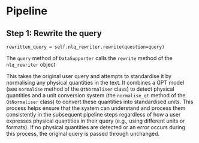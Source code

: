 # Pipeline

## Step 1: Rewrite the query

    rewritten_query = self.nlq_rewriter.rewrite(question=query)
    
The `query` method of `DataSupporter` calls the `rewrite` method of the `nlq_rewriter` object

This takes the original user query and attempts to standardise it by normalising any physical quantities in the text. It combines a GPT model (see `normalise` method of the `QtNormaliser` class) to detect physical quantities and a unit conversion system (the `normalise_qt` method of the `QtNormaliser` class) to convert these quantities into standardised units. This process helps ensure that the system can understand and process them consistently in the subsequent pipeline steps regardless of how a user expresses physical quantities in their query (e.g., using different units or formats). If no physical quantities are detected or an error occurs during this process, the original query is passed through unchanged.